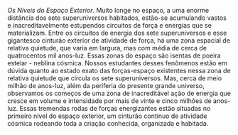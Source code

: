 ﻿*Os Níveis do Espaço Exterior*. Muito longe no espaço, a uma enorme distância dos sete superuniversos habitados, estão-se acumulando vastos e inacreditavelmente estupendos circuitos de força e energias que se materializam. Entre os circuitos de energia dos sete superuniversos e esse gigantesco cinturão exterior de atividade de força, há uma zona espacial de relativa quietude, que varia em largura, mas com média de cerca de quatrocentos mil anos-luz. Essas zonas do espaço são isentas de poeira estelar -  neblina cósmica. Nossos estudantes desses fenômenos estão em dúvida quanto ao estado exato das forças-espaço existentes nessa zona de relativa quietude que circula os sete superuniversos. Mas, cerca de meio milhão de anos-luz, além da periferia do presente grande universo, observamos os começos de uma zona de inacreditável ação de energia que cresce em volume e intensidade por mais de vinte e cinco milhões de anos-luz. Essas tremendas rodas de forças energizantes estão situadas no primeiro nível do espaço exterior, um cinturão contínuo de atividade cósmica rodeando toda a criação conhecida, organizada e habitada.